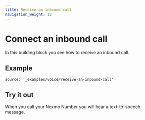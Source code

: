 ```yaml
---
title: Receive an inbound call
navigation_weight: 12
---
```


# Connect an inbound call

In this building block you see how to receive an inbound call.

## Example

```building_blocks
source: '_examples/voice/receive-an-inbound-call'
```

## Try it out

When you call your Nexmo Number you will hear a text-to-speech message.
